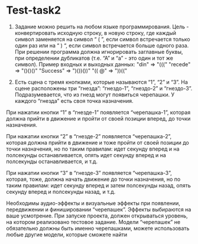 # Test-task2
1) Задание можно решить на любом языке программирования.
Цель - конвертировать исходную строку, в новую строку, где каждый символ заменяется на символ “ ( ”, если символ встречается только один раз или на “ ) “, если символ встречается больше одного раза. При решении программа должна игнорировать заглавные буквы, при определении дубликатов (т.е. “А” и “а” - это один и тот же символ).
Пример входных и выходных данных:
"din"      =>  "((("
"recede"   =>  "()()()"
"Success"  =>  ")())())"
"(( @"     =>  "))(("



2) Есть сцена с тремя кнопками, которые называются “1”, “2” и “3”.
На сцене расположены три “гнезда”: “гнездо-1”, “гнездо-2” и “гнездо-3”. 
Подразумевается, что из гнезд могут появиться черепашки.
У каждого “гнезда” есть своя точка назначения.

При нажатии кнопки “1” в “гнезде-1” появляется “черепашка-1”, 
которая должна прийти в движение и пройти от своей позиции вперед, 
до точки назначения.

При нажатии кнопки “2” в “гнезде-2” появляется “черепашка-2”, 
которая должна прийти в движение и тоже пройти от своей позиции 
до точки назначения, но по таким правилам: идет секунду вперед 
и на полсекунды останавливается, опять идет секунду вперед и на 
полсекунды останавливается, и т.д.

При нажатии кнопки “3” в “гнезде-3” появляется “черепашка-3”, 
которая, тоже, должна начать движение до точки назначения, но 
по таким правилам: идет секунду вперед и затем полсекунды назад, 
опять секунду вперед и полсекунды назад, и т.д.

Необходимы аудио-эффекты и визуальные эффекты при появлении, 
передвижении и финишировании “черепашек”. Эффекты выбираются 
на ваше усмотрение.
При запуске проекта, должен открываться уровень, на котором 
реализовано тестовое задание.
Модели “черепашек” не обязательно должны быть именно черепашками, 
можете использовать любые другие модели, которые сможете найти
